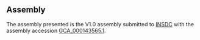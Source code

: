 

Assembly
--------

The assembly presented is the V1.0 assembly submitted to
[INSDC](http://www.insdc.org) with the assembly accession
[GCA\_000143565.1](http://www.ebi.ac.uk/ena/data/view/GCA_000143565.1).
